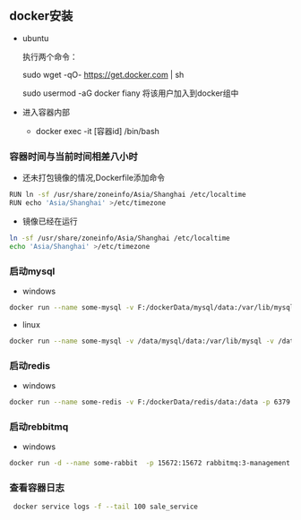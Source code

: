## docker安装

- ubuntu 

  执行两个命令：

  sudo wget -qO- https://get.docker.com | sh

  sudo usermod -aG docker fiany 将该用户加入到docker组中

- 进入容器内部

  - docker exec -it [容器id]  /bin/bash

### 容器时间与当前时间相差八小时

- 还未打包镜像的情况,Dockerfile添加命令

```bash
RUN ln -sf /usr/share/zoneinfo/Asia/Shanghai /etc/localtime
RUN echo 'Asia/Shanghai' >/etc/timezone
```

- 镜像已经在运行

```bash
ln -sf /usr/share/zoneinfo/Asia/Shanghai /etc/localtime
echo 'Asia/Shanghai' >/etc/timezone
```

### 启动mysql

- windows

```bash
docker run --name some-mysql -v F:/dockerData/mysql/data:/var/lib/mysql  -e MYSQL_ROOT_PASSWORD=root -p 3306:3306 -d mysql:5.7.23
```

- linux

```bash
docker run --name some-mysql -v /data/mysql/data:/var/lib/mysql -v /data/mysql/my.cnf:/etc/mysql/mysql.conf.d/mysqld.cnf -e MYSQL_ROOT_PASSWORD=root -p 3306:3306 -d mysql:5.7.23
```

### 启动redis

- windows

```bash
docker run --name some-redis -v F:/dockerData/redis/data:/data -p 6379:6379 -d redis
```

### 启动rebbitmq

- windows

```bash
docker run -d --name some-rabbit  -p 15672:15672 rabbitmq:3-management
```

### 查看容器日志

```bash
 docker service logs -f --tail 100 sale_service
```

